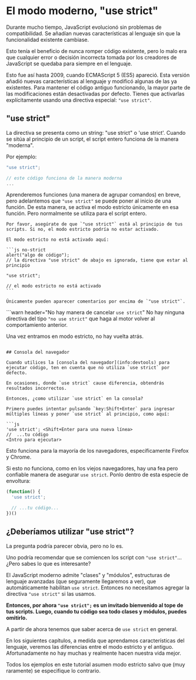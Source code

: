 # El modo moderno, "use strict"

Durante mucho tiempo, JavaScript evolucionó sin problemas de compatibilidad. Se añadían nuevas características al lenguaje sin que la funcionalidad existente cambiase.

Esto tenía el beneficio de nunca romper código existente, pero lo malo era que cualquier error o decisión incorrecta tomada por los creadores de JavaScript se quedaba para siempre en el lenguaje.

Esto fue así hasta 2009, cuando ECMAScript 5 (ES5) apareció. Esta versión añadió nuevas características al lenguaje y modificó algunas de las ya existentes. Para mantener el código antiguo funcionando, la mayor parte de las modificaciones están desactivadas por defecto. Tienes que activarlas explícitamente usando una directiva especial: `"use strict"`.

## "use strict"

La directiva se presenta como un string: "use strict" o 'use strict'. Cuando se sitúa al principio de un script, el script entero funciona de la manera "moderna".

Por ejemplo:

```js
"use strict";

// este código funciona de la manera moderna
...
```

Aprenderemos funciones (una manera de agrupar comandos) en breve, pero adelantemos que `"use strict"` se puede poner al inicio de una función. De esta manera, se activa el modo estricto únicamente en esa función. Pero normalmente se utiliza para el script entero.

````warn header="Asegúrate de que \"use strict\" está al inicio"
Por favor, asegúrate de que `"use strict"` está al principio de tus scripts. Si no, el modo estricto podría no estar activado.

El modo estricto no está activado aquí:

```js no-strict
alert("algo de código");
// la directiva "use strict" de abajo es ignorada, tiene que estar al principio

"use strict";

// el modo estricto no está activado
```

Únicamente pueden aparecer comentarios por encima de `"use strict"`.
````

```warn header="No hay manera de cancelar `use strict`"
No hay ninguna directiva del tipo `"no use strict"` que haga al motor volver al comportamiento anterior.

Una vez entramos en modo estricto, no hay vuelta atrás.
```

## Consola del navegador

Cuando utilices la [consola del navegador](info:devtools) para ejecutar código, ten en cuenta que no utiliza `use strict` por defecto.

En ocasiones, donde `use strict` cause diferencia, obtendrás resultados incorrectos.

Entonces, ¿como utilizar `use strict` en la consola? 

Primero puedes intentar pulsando `key:Shift+Enter` para ingresar múltiples líneas y poner `use strict` al principio, como aquí:

```js
'use strict'; <Shift+Enter para una nueva línea>
//  ...tu código
<Intro para ejecutar>
```

Esto funciona para la mayoría de los navegadores, específicamente Firefox y Chrome.

Si esto no funciona, como en los viejos navegadores, hay una fea pero confiable manera de asegurar `use strict`. Ponlo dentro de esta especie de envoltura:

```js
(function() {
  'use strict';

  // ...tu código...
})()
```

## ¿Deberíamos utilizar "use strict"?

La pregunta podría parecer obvia, pero no lo es.

Uno podría recomendar que se comiencen los script con `"use strict"`... ¿Pero sabes lo que es interesante?

El JavaScript moderno admite "clases" y "módulos", estructuras de lenguaje avanzadas (que seguramente llegaremos a ver), que automáticamente habilitan `use strict`. Entonces no necesitamos agregar la directiva `"use strict"` si las usamos.

**Entonces, por ahora `"use strict";` es un invitado bienvenido al tope de tus scripts. Luego, cuando tu código sea todo clases y módulos, puedes omitirlo.**

A partir de ahora tenemos que saber acerca de `use strict` en general.

En los siguientes capítulos, a medida que aprendamos características del lenguaje, veremos las diferencias entre el modo estricto y el antiguo. Afortunadamente no hay muchas y realmente hacen nuestra vida mejor.

Todos los ejemplos en este tutorial asumen modo estricto salvo que (muy raramente) se especifique lo contrario.
